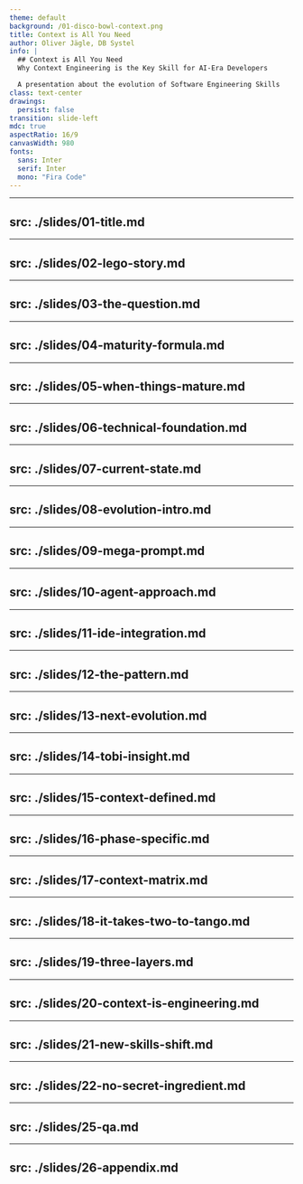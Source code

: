 ```yaml
---
theme: default
background: /01-disco-bowl-context.png
title: Context is All You Need
author: Oliver Jägle, DB Systel
info: |
  ## Context is All You Need
  Why Context Engineering is the Key Skill for AI-Era Developers

  A presentation about the evolution of Software Engineering Skills
class: text-center
drawings:
  persist: false
transition: slide-left
mdc: true
aspectRatio: 16/9
canvasWidth: 980
fonts:
  sans: Inter
  serif: Inter
  mono: "Fira Code"
---
```


---
src: ./slides/01-title.md
---

---
src: ./slides/02-lego-story.md
---

---
src: ./slides/03-the-question.md
---

---
src: ./slides/04-maturity-formula.md
---

---
src: ./slides/05-when-things-mature.md
---

---
src: ./slides/06-technical-foundation.md
---

---
src: ./slides/07-current-state.md
---

---
src: ./slides/08-evolution-intro.md
---

---
src: ./slides/09-mega-prompt.md
---

---
src: ./slides/10-agent-approach.md
---

---
src: ./slides/11-ide-integration.md
---

---
src: ./slides/12-the-pattern.md
---

---
src: ./slides/13-next-evolution.md
---

---
src: ./slides/14-tobi-insight.md
---

---
src: ./slides/15-context-defined.md
---

---
src: ./slides/16-phase-specific.md
---

---
src: ./slides/17-context-matrix.md
---

---
src: ./slides/18-it-takes-two-to-tango.md
---

---
src: ./slides/19-three-layers.md
---

---
src: ./slides/20-context-is-engineering.md
---

---
src: ./slides/21-new-skills-shift.md
---

---
src: ./slides/22-no-secret-ingredient.md
---

---
src: ./slides/25-qa.md
---

---
src: ./slides/26-appendix.md
---
